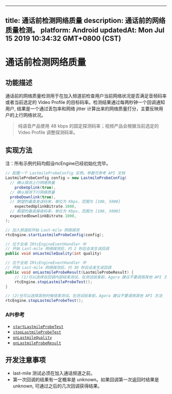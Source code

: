 
---
title: 通话前检测网络质量
description: 通话前的网络质量检测。
platform: Android
updatedAt: Mon Jul 15 2019 10:34:32 GMT+0800 (CST)
---
# 通话前检测网络质量
## 功能描述

通话前的网络质量检测用于在加入频道前检查用户当前网络状况是否满足音频码率或者当前选定的 Video Profile 的目标码率。检测结果通过每两秒钟一个回调通知用户, 结果是一个通过丢包率和网络 jitter 计算出来的网络质量打分，主要反映用户的上行网络状况。

> 纯语音产品使用 48 kbps 的固定探测码率；视频产品会根据当前选定的 Video Profile 调整探测码率。

## 实现方法

注：所有示例代码均假设rtcEngine已经初始化完毕。

```java
// 配置一个 LastmileProbeConfig 实例。参数可参考 API 文档
LastmileProbeConfig config = new LastmileProbeConfig(
  // 确认探测上行网络质量
	probeUplink(true),
  // 确认探测下行网络质量
  probeDownlink(true),
  // 期望的最高发送码率，单位为 Kbps，范围为 [100, 5000]
	expectedUplinkBitrate.1000,
  // 期望的最高接收码率，单位为 Kbps，范围为 [100, 5000]
  expectedDownlinkBitrate.1000,
);

// 加入频道前开始 Last-mile 网络探测
rtcEngine.startLastmileProbeConfig(config);

// 位于全局 IRtcEngineEventHandler 中
// 开始 Last-mile 网络探测后，约 2 秒后会发生该回调
public void onLastmileQuality(int quality)

// 位于全局 IRtcEngineEventHandler 中
// 开始 Last-mile 网络探测后，约 30 秒后会发生该回调
public void onLastmileProbeResult(LastmileProbeResult) {
	// (1)可以选择在回调内部结束测试。在测试结束前，Agora 建议不要调用其他 API 方法
	rtcEngine.stopLastmileProbeTest();
}

// (2)也可以选择其他时候结束测试。在测试结束前，Agora 建议不要调用其他 API 方法
rtcEngine.stopLastmileProbeTest();
```

### API参考

- [`startLastmileProbeTest`](https://docs.agora.io/cn/Video/API%20Reference/java/classio_1_1agora_1_1rtc_1_1_rtc_engine.html#a81c6541685b1c4437d9779a095a0f871)
- [`stopLastmileProbeTest`](https://docs.agora.io/cn/Video/API%20Reference/java/classio_1_1agora_1_1rtc_1_1_rtc_engine.html#ae21243b8da8bda9ee5f3a00621cbf959)
- [`onLastmileQuality`](https://docs.agora.io/cn/Video/API%20Reference/java/classio_1_1agora_1_1rtc_1_1_i_rtc_engine_event_handler.html#a2887941e3c105c21309bd2643372e7f5)
- [`onLastmileProbeResult`](https://docs.agora.io/cn/Video/API%20Reference/java/classio_1_1agora_1_1rtc_1_1_i_rtc_engine_event_handler.html#ad74a9120325bfeccdec4af4611110281)

## 开发注意事项

- last-mile 测试必须在加入通话频道之前。
- 第一次回调的结果有一定概率是 unknown。如果回调第一次返回时结果是 unknown, 可通过之后的几次回调获得结果。
